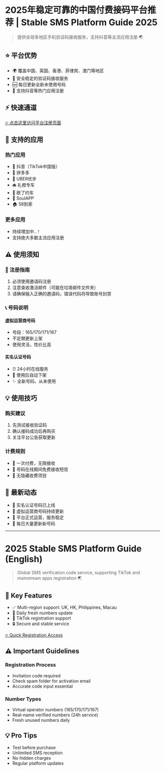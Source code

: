 # 2025年稳定可靠的中国付费接码平台推荐 | Stable SMS Platform Guide 2025

> 提供全球多地区手机验证码接收服务，支持抖音等主流应用注册 🌏

## ⭐️ 平台优势

- 🌍 覆盖中国、英国、香港、菲律宾、澳门等地区
- 🔐 安全稳定的验证码接收服务
- 🆕 每日更新全新未使用号码
- 💫 支持抖音等热门应用注册

## ⚡️ 快速通道

[🔥 点击这里访问平台注册页面](https://h5.haozhuma.cn/reg.html?action=azaszlbmzlas)

## 📱 支持的应用

### 热门应用
- 🎯 抖音（TikTok中国版）
- 🛒 拼多多
- 🚗 UBER优步
- 🚘 礼橙专车
- 🚙 欧了约车
- 💝 SoulAPP
- 🏠 58到家

### 更多应用
- 持续增加中..！
- 支持绝大多数主流应用注册

## ⚠️ 使用须知

### 📝 注册指南
1. 必须使用邀请码注册
2. 注意查收激活邮件（可能在垃圾邮件文件夹）
3. 请确保输入正确的邀请码，错误代码将导致账号封禁

### 📞 号码说明
#### 虚拟运营商号码
- 号段：165/170/171/167
- 不定期更新上架
- 使用灵活，性价比高

#### 实名认证号码
- ⏰ 24小时在线服务
- 🔄 使用后自动下架
- ✨ 全新号码，从未使用

## 💡 使用技巧

### 购买建议
1. 先测试接收验证码
2. 确认接码成功后再购买
3. 关注平台公告获取更新

### 计费规则
- 📌 一次付费，无限接收
- 📌 号码在线期间免费接收短信
- 📌 无隐藏收费项目

## 🔔 最新动态

- 📢 实名认证号码已上线
- 📢 虚拟运营商号码持续更新
- 📢 平台正式运营，服务稳定
- 📢 每日大量更新新号码

---

# 2025 Stable SMS Platform Guide (English)

> Global SMS verification code service, supporting TikTok and mainstream apps registration 🌏

## 🌟 Key Features

- ✅ Multi-region support: UK, HK, Philippines, Macau
- 🔄 Daily fresh numbers update
- 💫 TikTok registration support
- 🔒 Secure and stable service

[🔥 Quick Registration Access](https://h5.haozhuma.cn/reg.html?action=azaszlbmzlas)

## ⚠️ Important Guidelines

### Registration Process
- Invitation code required
- Check spam folder for activation email
- Accurate code input essential

### Number Types
- Virtual operator numbers (165/170/171/167)
- Real-name verified numbers (24h service)
- Fresh unused numbers daily

## 💡 Pro Tips

- Test before purchase
- Unlimited SMS reception
- No hidden charges
- Regular platform updates